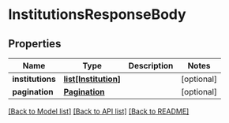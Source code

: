 # InstitutionsResponseBody

## Properties
Name | Type | Description | Notes
------------ | ------------- | ------------- | -------------
**institutions** | [**list[Institution]**](Institution.md) |  | [optional] 
**pagination** | [**Pagination**](Pagination.md) |  | [optional] 

[[Back to Model list]](../README.md#documentation-for-models) [[Back to API list]](../README.md#documentation-for-api-endpoints) [[Back to README]](../README.md)


